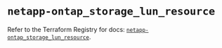 # `netapp-ontap_storage_lun_resource`

Refer to the Terraform Registry for docs: [`netapp-ontap_storage_lun_resource`](https://registry.terraform.io/providers/netapp/netapp-ontap/2.3.0/docs/resources/storage_lun_resource).
